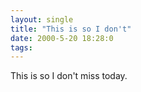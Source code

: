 ```yaml
---
layout: single
title: "This is so I don't"
date: 2000-5-20 18:28:0
tags: 
---
```


This is so I don't miss today.


